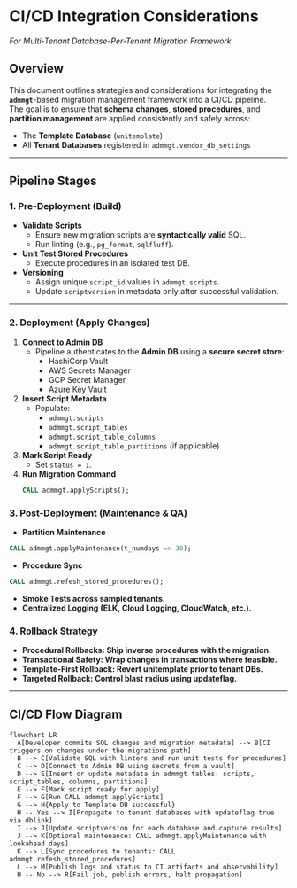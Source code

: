 # CI/CD Integration Considerations  
_For Multi-Tenant Database-Per-Tenant Migration Framework_

## Overview
This document outlines strategies and considerations for integrating the **`admmgt`**-based migration management framework into a CI/CD pipeline.  
The goal is to ensure that **schema changes**, **stored procedures**, and **partition management** are applied consistently and safely across:

- The **Template Database** (`unitemplate`)
- All **Tenant Databases** registered in `admmgt.vendor_db_settings`

---

## Pipeline Stages

### 1. **Pre-Deployment (Build)**
- **Validate Scripts**  
  - Ensure new migration scripts are **syntactically valid** SQL.
  - Run linting (e.g., `pg_format`, `sqlfluff`).
- **Unit Test Stored Procedures**  
  - Execute procedures in an isolated test DB.
- **Versioning**  
  - Assign unique `script_id` values in `admmgt.scripts`.
  - Update `scriptversion` in metadata only after successful validation.

---

### 2. **Deployment (Apply Changes)**
1. **Connect to Admin DB**
   - Pipeline authenticates to the **Admin DB** using a **secure secret store**:
     - HashiCorp Vault  
     - AWS Secrets Manager  
     - GCP Secret Manager  
     - Azure Key Vault  
2. **Insert Script Metadata**
   - Populate:
     - `admmgt.scripts`
     - `admmgt.script_tables`
     - `admmgt.script_table_columns`
     - `admmgt.script_table_partitions` (if applicable)
3. **Mark Script Ready**
   - Set `status = 1`.
4. **Run Migration Command**
   ```sql
   CALL admmgt.applyScripts();
   ```

### 3. **Post-Deployment (Maintenance & QA)**
   - **Partition Maintenance**       
   ```sql        
   CALL admmgt.applyMaintenance(t_numdays => 30);    
   ```   
   - **Procedure Sync**       
   ```sql       
   CALL admmgt.refesh_stored_procedures();
   ```
   - **Smoke Tests across sampled tenants.**
   - **Centralized Logging (ELK, Cloud Logging, CloudWatch, etc.).**

### 4. **Rollback Strategy**
   - **Procedural Rollbacks: Ship inverse procedures with the migration.**
   - **Transactional Safety: Wrap changes in transactions where feasible.**
   - **Template-First Rollback: Revert unitemplate prior to tenant DBs.**
   - **Targeted Rollback: Control blast radius using updateflag.**
---

## CI/CD Flow Diagram

```mermaid
flowchart LR
  A[Developer commits SQL changes and migration metadata] --> B[CI triggers on changes under the migrations path]
  B --> C[Validate SQL with linters and run unit tests for procedures]
  C --> D[Connect to Admin DB using secrets from a vault]
  D --> E[Insert or update metadata in admmgt tables: scripts, script_tables, columns, partitions]
  E --> F[Mark script ready for apply]
  F --> G[Run CALL admmgt.applyScripts]
  G --> H{Apply to Template DB successful}
  H -- Yes --> I[Propagate to tenant databases with updateflag true via dblink]
  I --> J[Update scriptversion for each database and capture results]
  J --> K[Optional maintenance: CALL admmgt.applyMaintenance with lookahead days]
  K --> L[Sync procedures to tenants: CALL admmgt.refesh_stored_procedures]
  L --> M[Publish logs and status to CI artifacts and observability]
  H -- No --> R[Fail job, publish errors, halt propagation]